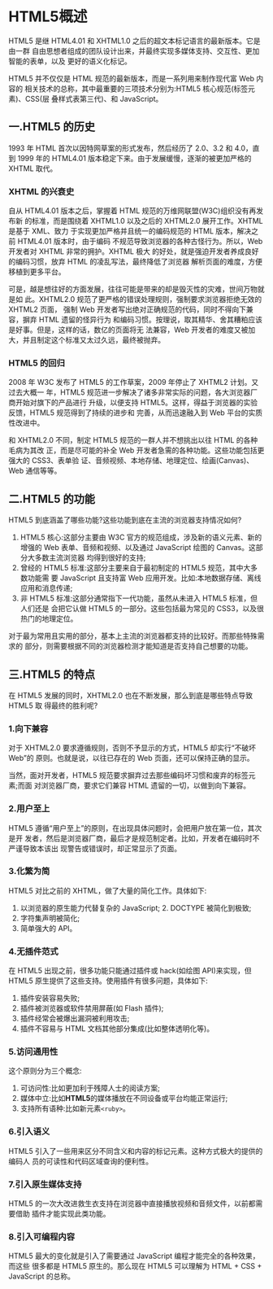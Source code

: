 # HTML5概述


HTML5 是继 HTML4.01 和 XHTML1.0 之后的超文本标记语言的最新版本。它是由一群 自由思想者组成的团队设计出来，并最终实现多媒体支持、交互性、更加智能的表单，以及 更好的语义化标记。

HTML5 并不仅仅是 HTML 规范的最新版本，而是一系列用来制作现代富 Web 内容的 相关技术的总称，其中最重要的三项技术分别为:HTML5 核心规范(标签元素)、CSS(层 叠样式表第三代)、和 JavaScript。

## 一.HTML5 的历史

1993 年 HTML 首次以因特网草案的形式发布，然后经历了 2.0、3.2 和 4.0，直到 1999
年的 HTML4.01 版本稳定下来。由于发展缓慢，逐渐的被更加严格的 XHTML 取代。

### XHTML 的兴衰史

自从 HTML4.01 版本之后，掌握着 HTML 规范的万维网联盟(W3C)组织没有再发布新 的标准，而是围绕着 XHTML1.0 以及之后的 XHTML2.0 展开工作。XHTML 是基于 XML、致力 于实现更加严格并且统一的编码规范的 HTML 版本，解决之前 HTML4.01 版本时，由于编码 不规范导致浏览器的各种古怪行为。所以，Web 开发者对 XHTML 非常的拥护。XHTML 极大 的好处，就是强迫开发者养成良好的编码习惯，放弃 HTML 的凌乱写法，最终降低了浏览器 解析页面的难度，方便移植到更多平台。

可是，越是想往好的方面发展，往往可能是带来的却是毁灭性的灾难，世间万物就是如 此。XHTML2.0 规范了更严格的错误处理规则，强制要求浏览器拒绝无效的 XHTML2 页面， 强制 Web 开发者写出绝对正确规范的代码，同时不得向下兼容，摒弃 HTML 遗留的怪异行为 和编码习惯。按理说，取其精华、舍其糟粕应该是好事。但是，这样的话，数亿的页面将无 法兼容，Web 开发者的难度又被加大，并且制定这个标准又太过久远，最终被抛弃。

### HTML5 的回归

2008 年 W3C 发布了 HTML5 的工作草案，2009 年停止了 XHTML2 计划。又过去大概一 年，HTML5 规范进一步解决了诸多非常实际的问题，各大浏览器厂商开始对旗下的产品进行 升级，以便支持 HTML5。这样，得益于浏览器的实验反馈，HTML5 规范得到了持续的进步和 完善，从而迅速融入到 Web 平台的实质性改进中。

和 XHTML2.0 不同，制定 HTML5 规范的一群人并不想挑出以往 HTML 的各种毛病为其改 正，而是尽可能的补全 Web 开发者急需的各种功能。这些功能包括更强大的 CSS3、表单验 证、音频视频、本地存储、地理定位、绘画(Canvas)、Web 通信等等。

## 二.HTML5 的功能

HTML5 到底涵盖了哪些功能?这些功能到底在主流的浏览器支持情况如何? 

1. HTML5 核心:这部分主要由 W3C 官方的规范组成，涉及新的语义元素、新的增强的
Web 表单、音频和视频、以及通过 JavaScript 绘图的 Canvas。这部分大多数主流浏览器 均得到很好的支持;
2. 曾经的 HTML5 标准:这部分主要来自于最初制定的 HTML5 规范，其中大多数功能需 要 JavaScript 且支持富 Web 应用开发。比如:本地数据存储、离线应用和消息传递;
3. 非 HTML5 标准:这部分通常指下一代功能，虽然从未进入 HTML5 标准，但人们还是 会把它认做 HTML5 的一部分。这些包括最为常见的 CSS3，以及很热门的地理定位。

对于最为常用且实用的部分，基本上主流的浏览器都支持的比较好。而那些特殊需求的 部分，则需要根据不同的浏览器检测才能知道是否支持自己想要的功能。

## 三.HTML5 的特点

在 HTML5 发展的同时，XHTML2.0 也在不断发展，那么到底是哪些特点导致 HTML5 取
得最终的胜利呢?

### 1.向下兼容

对于 XHTML2.0 要求遵循规则，否则不予显示的方式，HTML5 却实行“不破坏 Web”的 原则。也就是说，以往已存在的 Web 页面，还可以保持正确的显示。

当然，面对开发者，HTML5 规范要求摒弃过去那些编码坏习惯和废弃的标签元素;而面 对浏览器厂商，要求它们兼容 HTML 遗留的一切，以做到向下兼容。

### 2.用户至上

HTML5 遵循“用户至上”的原则，在出现具体问题时，会把用户放在第一位，其次是开 发者，然后是浏览器厂商，最后才是规范制定者。比如，开发者在编码时不严谨导致本该出 现警告或错误时，却正常显示了页面。

### 3.化繁为简

HTML5 对比之前的 XHTML，做了大量的简化工作。具体如下:

1. 以浏览器的原生能力代替复杂的 JavaScript; 2. DOCTYPE 被简化到极致;
3. 字符集声明被简化;
4. 简单强大的 API。

### 4.无插件范式

在 HTML5 出现之前，很多功能只能通过插件或 hack(如绘图 API)来实现，但 HTML5 原生提供了这些支持。使用插件有很多问题，具体如下:

1. 插件安装容易失败;
2. 插件被浏览器或软件禁用屏蔽(如 Flash 插件); 
3. 插件经常会被爆出漏洞被利用攻击;
4. 插件不容易与 HTML 文档其他部分集成(比如整体透明化等)。

### 5.访问通用性

这个原则分为三个概念: 

1. 可访问性:比如更加利于残障人士的阅读方案; 
2. 媒体中立:比如**HTML5**的媒体播放在不同设备或平台均能正常运行; 
3. 支持所有语种:比如新元素`<ruby>`。

### 6.引入语义

HTML5 引入了一些用来区分不同含义和内容的标记元素。这种方式极大的提供的编码人 员的可读性和代码区域查询的便利性。

### 7.引入原生媒体支持

HTML5 的一次大改进救生衣支持在浏览器中直接播放视频和音频文件，以前都需要借助 插件才能实现此类功能。

### 8.引入可编程内容

HTML5 最大的变化就是引入了需要通过 JavaScript 编程才能完全的各种效果，而这些 很多都是 HTML5 原生的。那么现在 HTML5 可以理解为 HTML + CSS + JavaScript 的总称。

